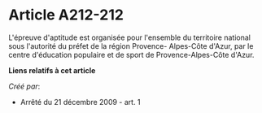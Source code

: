 # Article A212-212

L'épreuve d'aptitude est organisée pour l'ensemble du territoire national sous l'autorité du préfet de la région Provence-
Alpes-Côte d'Azur, par le centre d'éducation populaire et de sport de Provence-Alpes-Côte d'Azur.

**Liens relatifs à cet article**

_Créé par_:

  - Arrêté du 21 décembre 2009 - art. 1
